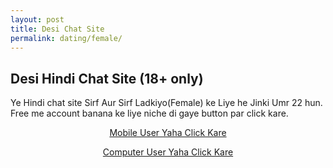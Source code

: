 ```yaml
---
layout: post
title: Desi Chat Site  
permalink: dating/female/
---
```

<div class="jumbotron">
  <h2>Desi Hindi Chat Site (18+ only)</h2>
 <p> Ye Hindi chat site Sirf Aur Sirf Ladkiyo(Female) ke Liye he Jinki Umr 22 hun. Free me account banana ke liye niche di gaye button par click kare.</p>
  <center><p><a class="btn btn-primary btn-lg" href="http://mmtrkbb.com/mt/y224x2c484s233t224q2u234/" role="button"> Mobile User Yaha Click Kare </a></p>
  <p><a class="btn btn-primary btn-lg" href="http://mmtrkbb.com/mt/y224x2c484t233t224q2u234/" role="button"> Computer User Yaha Click Kare </a></p>
 </center>
</div>
